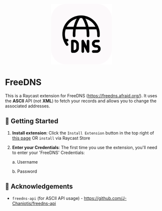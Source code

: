 <p align="center">
    <img src="./assets/extension-icon.png" width="200" height="200" />
</p>

# FreeDNS

This is a Raycast extension for FreeDNS (https://freedns.afraid.org/). It uses the **ASCII** API (not **XML**) to fetch your records and allows you to change the associated addresses.

## 🚀 Getting Started

1. **Install extension**: Click the `Install Extension` button in the top right of [this page](https://www.raycast.com/xmok/freedns) OR `install` via Raycast Store

2. **Enter your Credentials**: The first time you use the extension, you'll need to enter your 'FreeDNS' Credentials:

    a. Username
    
    b. Password

## 🙏 Acknowledgements

- `freedns-api` (for ASCII API usage) - https://github.com/J-Chaniotis/freedns-api